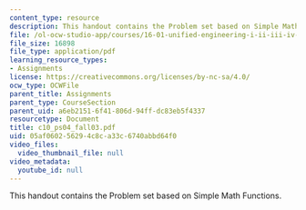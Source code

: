 ```yaml
---
content_type: resource
description: This handout contains the Problem set based on Simple Math Functions.
file: /ol-ocw-studio-app/courses/16-01-unified-engineering-i-ii-iii-iv-fall-2005-spring-2006/05af060256294c8ca33c6740abbd64f0_c10_ps04_fall03.pdf
file_size: 16898
file_type: application/pdf
learning_resource_types:
- Assignments
license: https://creativecommons.org/licenses/by-nc-sa/4.0/
ocw_type: OCWFile
parent_title: Assignments
parent_type: CourseSection
parent_uid: a6eb2151-6f41-806d-94ff-dc83eb5f4337
resourcetype: Document
title: c10_ps04_fall03.pdf
uid: 05af0602-5629-4c8c-a33c-6740abbd64f0
video_files:
  video_thumbnail_file: null
video_metadata:
  youtube_id: null
---
```

This handout contains the Problem set based on Simple Math Functions.